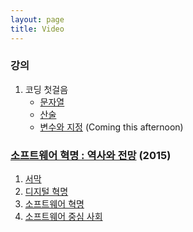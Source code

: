 ```yaml
---
layout: page
title: Video
---
```

### 강의
1. 코딩 첫걸음
   - [문자열](https://youtu.be/P4tFJ5kBXzk)
   - [산술](https://youtu.be/LzaIgQGWORM)
   - [변수와 지정]() (Coming this afternoon)

### [소프트웨어 혁명 : 역사와 전망](https://www.youtube.com/playlist?list=PL0UNsS2daHTziQ6QcREkcMg773C4dhWAK) (2015)
1. [서막](https://youtu.be/PrEs7Fbwflk)
2. [디지털 혁명](https://youtu.be/9i8s2xmFrdU)
3. [소프트웨어 혁명](https://youtu.be/Hy2RM0oAm-8)
4. [소프트웨어 중심 사회](https://youtu.be/aWugE9b5PrM)
